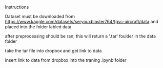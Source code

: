 Instructions


Dataset must be downloaded from https://www.kaggle.com/datasets/seryouxblaster764/fgvc-aircraft/data and placed into the folder labled data

after preprocessing should be ran, this will return a '.tar' foulder in the data folder

take the tar file into dropbox and get link to data

insert link to data from dropbox into the traning .ipynb folder
